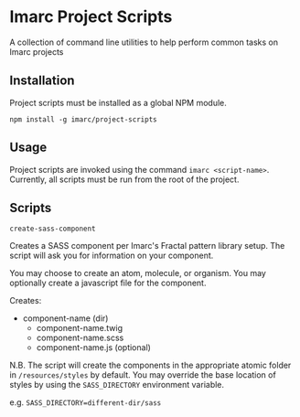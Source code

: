 # Imarc Project Scripts

A collection of command line utilities to help perform common tasks on Imarc projects

## Installation
Project scripts must be installed as a global NPM module.

`npm install -g imarc/project-scripts`

## Usage
Project scripts are invoked using the command `imarc <script-name>`. Currently, all scripts must be run from the
 root of the project.
 
 ## Scripts
 `create-sass-component`
 
 Creates a SASS component per Imarc's Fractal pattern library setup. The script will ask you for information on your
  component.
 
 You may choose to create an atom, molecule, or organism. You may optionally create a javascript file for the component.
 
 Creates:
 - component-name (dir)
    - component-name.twig
    - component-name.scss
    - component-name.js (optional)
    
N.B. The script will create the components in the appropriate atomic folder in `/resources/styles` by default. You
 may override the base location of styles by using the `SASS_DIRECTORY` environment variable.
 
 e.g. `SASS_DIRECTORY=different-dir/sass`

